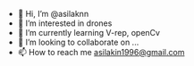 - 👋 Hi, I’m @asilaknn
- 👀 I’m interested in drones 
- 🌱 I’m currently learning V-rep, openCv
- 💞️ I’m looking to collaborate on ...
- 📫 How to reach me asilakin1996@gmail.com

<!---
asilaknn/asilaknn is a ✨ special ✨ repository because its `README.md` (this file) appears on your GitHub profile.
You can click the Preview link to take a look at your changes.
--->
